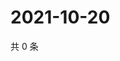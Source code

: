 # 2021-10-20

共 0 条

<!-- BEGIN WEIBO -->
<!-- 最后更新时间 Wed Oct 20 2021 21:16:14 GMT+0800 (China Standard Time) -->

<!-- END WEIBO -->
